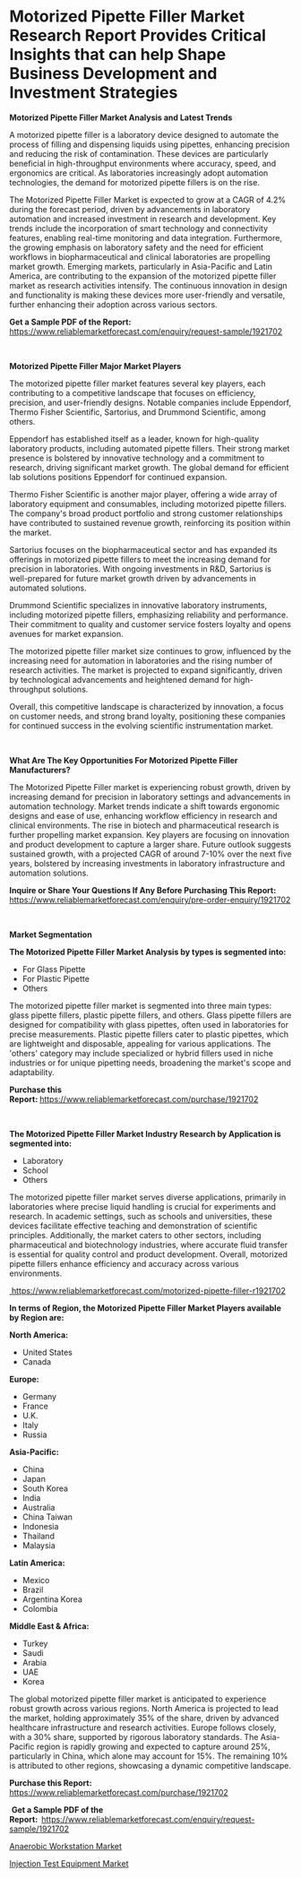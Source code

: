 <p><h1>Motorized Pipette Filler Market Research Report Provides Critical Insights that can help Shape Business Development and Investment Strategies</h1></p><p><strong>Motorized Pipette Filler Market Analysis and Latest Trends</strong></p>
<p><p>A motorized pipette filler is a laboratory device designed to automate the process of filling and dispensing liquids using pipettes, enhancing precision and reducing the risk of contamination. These devices are particularly beneficial in high-throughput environments where accuracy, speed, and ergonomics are critical. As laboratories increasingly adopt automation technologies, the demand for motorized pipette fillers is on the rise.</p><p>The Motorized Pipette Filler Market is expected to grow at a CAGR of 4.2% during the forecast period, driven by advancements in laboratory automation and increased investment in research and development. Key trends include the incorporation of smart technology and connectivity features, enabling real-time monitoring and data integration. Furthermore, the growing emphasis on laboratory safety and the need for efficient workflows in biopharmaceutical and clinical laboratories are propelling market growth. Emerging markets, particularly in Asia-Pacific and Latin America, are contributing to the expansion of the motorized pipette filler market as research activities intensify. The continuous innovation in design and functionality is making these devices more user-friendly and versatile, further enhancing their adoption across various sectors.</p></p>
<p><strong>Get a Sample PDF of the Report:&nbsp;</strong> <a href="https://www.reliablemarketforecast.com/enquiry/request-sample/1921702?utm_campaign=2011&utm_medium=2&utm_source=Github&utm_content=ia&utm_term=20022025&utm_id=motorized-pipette-filler">https://www.reliablemarketforecast.com/enquiry/request-sample/1921702</a></p>
<p>&nbsp;</p>
<p><strong>Motorized Pipette Filler Major Market Players</strong></p>
<p><p>The motorized pipette filler market features several key players, each contributing to a competitive landscape that focuses on efficiency, precision, and user-friendly designs. Notable companies include Eppendorf, Thermo Fisher Scientific, Sartorius, and Drummond Scientific, among others.</p><p>Eppendorf has established itself as a leader, known for high-quality laboratory products, including automated pipette fillers. Their strong market presence is bolstered by innovative technology and a commitment to research, driving significant market growth. The global demand for efficient lab solutions positions Eppendorf for continued expansion.</p><p>Thermo Fisher Scientific is another major player, offering a wide array of laboratory equipment and consumables, including motorized pipette fillers. The company's broad product portfolio and strong customer relationships have contributed to sustained revenue growth, reinforcing its position within the market.</p><p>Sartorius focuses on the biopharmaceutical sector and has expanded its offerings in motorized pipette fillers to meet the increasing demand for precision in laboratories. With ongoing investments in R&D, Sartorius is well-prepared for future market growth driven by advancements in automated solutions.</p><p>Drummond Scientific specializes in innovative laboratory instruments, including motorized pipette fillers, emphasizing reliability and performance. Their commitment to quality and customer service fosters loyalty and opens avenues for market expansion.</p><p>The motorized pipette filler market size continues to grow, influenced by the increasing need for automation in laboratories and the rising number of research activities. The market is projected to expand significantly, driven by technological advancements and heightened demand for high-throughput solutions.</p><p>Overall, this competitive landscape is characterized by innovation, a focus on customer needs, and strong brand loyalty, positioning these companies for continued success in the evolving scientific instrumentation market.</p></p>
<p>&nbsp;</p>
<p><strong>What Are The Key Opportunities For Motorized Pipette Filler Manufacturers?</strong></p>
<p><p>The Motorized Pipette Filler market is experiencing robust growth, driven by increasing demand for precision in laboratory settings and advancements in automation technology. Market trends indicate a shift towards ergonomic designs and ease of use, enhancing workflow efficiency in research and clinical environments. The rise in biotech and pharmaceutical research is further propelling market expansion. Key players are focusing on innovation and product development to capture a larger share. Future outlook suggests sustained growth, with a projected CAGR of around 7-10% over the next five years, bolstered by increasing investments in laboratory infrastructure and automation solutions.</p></p>
<p><strong>Inquire or Share Your Questions If Any Before Purchasing This Report:</strong> <a href="https://www.reliablemarketforecast.com/enquiry/pre-order-enquiry/1921702?utm_campaign=2011&utm_medium=2&utm_source=Github&utm_content=ia&utm_term=20022025&utm_id=motorized-pipette-filler">https://www.reliablemarketforecast.com/enquiry/pre-order-enquiry/1921702</a></p>
<p>&nbsp;</p>
<p><strong>Market Segmentation</strong></p>
<p><strong>The Motorized Pipette Filler Market Analysis by types is segmented into:</strong></p>
<p><ul><li>For Glass Pipette</li><li>For Plastic Pipette</li><li>Others</li></ul></p>
<p><p>The motorized pipette filler market is segmented into three main types: glass pipette fillers, plastic pipette fillers, and others. Glass pipette fillers are designed for compatibility with glass pipettes, often used in laboratories for precise measurements. Plastic pipette fillers cater to plastic pipettes, which are lightweight and disposable, appealing for various applications. The 'others' category may include specialized or hybrid fillers used in niche industries or for unique pipetting needs, broadening the market's scope and adaptability.</p></p>
<p><strong>Purchase this Report:&nbsp;</strong><a href="https://www.reliablemarketforecast.com/purchase/1921702?utm_campaign=2011&utm_medium=2&utm_source=Github&utm_content=ia&utm_term=20022025&utm_id=motorized-pipette-filler">https://www.reliablemarketforecast.com/purchase/1921702</a></p>
<p>&nbsp;</p>
<p><strong>The Motorized Pipette Filler Market Industry Research by Application is segmented into:</strong></p>
<p><ul><li>Laboratory</li><li>School</li><li>Others</li></ul></p>
<p><p>The motorized pipette filler market serves diverse applications, primarily in laboratories where precise liquid handling is crucial for experiments and research. In academic settings, such as schools and universities, these devices facilitate effective teaching and demonstration of scientific principles. Additionally, the market caters to other sectors, including pharmaceutical and biotechnology industries, where accurate fluid transfer is essential for quality control and product development. Overall, motorized pipette fillers enhance efficiency and accuracy across various environments.</p></p>
<p><a href="https://www.reliablemarketforecast.com/motorized-pipette-filler-r1921702?utm_campaign=2011&utm_medium=2&utm_source=Github&utm_content=ia&utm_term=20022025&utm_id=motorized-pipette-filler">&nbsp;https://www.reliablemarketforecast.com/motorized-pipette-filler-r1921702</a></p>
<p><strong>In terms of Region, the Motorized Pipette Filler Market Players available by Region are:</strong></p>
<p>
    <p> <strong> North America: </strong>
        <ul>
            <li>United States</li>
            <li>Canada</li>
        </ul>
        </p> 
    <p> <strong> Europe: </strong>
        <ul>
            <li>Germany</li>
            <li>France</li>
            <li>U.K.</li>
            <li>Italy</li>
            <li>Russia</li>
        </ul>
        </p> 
    <p> <strong> Asia-Pacific: </strong>
        <ul>
            <li>China</li>
            <li>Japan</li>
            <li>South Korea</li>
            <li>India</li>
            <li>Australia</li>
            <li>China Taiwan</li>
            <li>Indonesia</li>
            <li>Thailand</li>
            <li>Malaysia</li>
        </ul>
        </p> 
    <p> <strong> Latin America: </strong>
        <ul>
            <li>Mexico</li>
            <li>Brazil</li>
            <li>Argentina Korea</li>
            <li>Colombia</li>
        </ul>
        </p> 
    <p> <strong> Middle East & Africa: </strong>
        <ul>
            <li>Turkey</li>
            <li>Saudi</li>
            <li>Arabia</li>
            <li>UAE</li>
            <li>Korea</li>
        </ul>
    </p>
    </p>
<p><p>The global motorized pipette filler market is anticipated to experience robust growth across various regions. North America is projected to lead the market, holding approximately 35% of the share, driven by advanced healthcare infrastructure and research activities. Europe follows closely, with a 30% share, supported by rigorous laboratory standards. The Asia-Pacific region is rapidly growing and expected to capture around 25%, particularly in China, which alone may account for 15%. The remaining 10% is attributed to other regions, showcasing a dynamic competitive landscape.</p></p>
<p><strong>Purchase this Report: </strong><a href="https://www.reliablemarketforecast.com/purchase/1921702?utm_campaign=2011&utm_medium=2&utm_source=Github&utm_content=ia&utm_term=20022025&utm_id=motorized-pipette-filler">https://www.reliablemarketforecast.com/purchase/1921702</a></p>
<p>&nbsp;<strong>Get a Sample PDF of the Report:&nbsp;&nbsp;</strong><a href="https://www.reliablemarketforecast.com/enquiry/request-sample/1921702?utm_campaign=2011&utm_medium=2&utm_source=Github&utm_content=ia&utm_term=20022025&utm_id=motorized-pipette-filler">https://www.reliablemarketforecast.com/enquiry/request-sample/1921702</a></p>
<p><strong></strong></p>
<p><p><a href="https://github.com/ChiragRp1/Market-Research-Report-List-7/blob/main/anaerobic-workstation-market.md?utm_campaign=2011&utm_medium=2&utm_source=Github&utm_content=ia&utm_term=20022025&utm_id=motorized-pipette-filler">Anaerobic Workstation Market</a></p><p><a href="https://github.com/ifashadaheur/Market-Research-Report-List-1/blob/main/injection-test-equipment-market.md?utm_campaign=2011&utm_medium=2&utm_source=Github&utm_content=ia&utm_term=20022025&utm_id=motorized-pipette-filler">Injection Test Equipment Market</a></p></p>